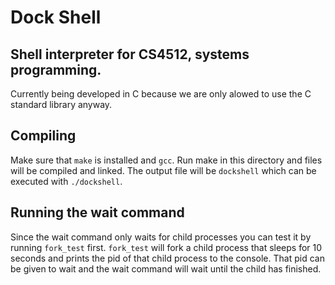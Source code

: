 # Dock Shell
## Shell interpreter for CS4512, systems programming.

Currently being developed in C because we are only alowed to use the C standard library anyway.

## Compiling
Make sure that `make` is installed and `gcc`. Run make in this directory and files will be compiled and linked. The output file will be `dockshell` which can be executed with `./dockshell`.

## Running the wait command
Since the wait command only waits for child processes you can test it by running `fork_test` first. `fork_test` will fork a child process that sleeps for 10 seconds and prints the pid of that child process to the console. That pid can be given to wait and the wait command will wait until the child has finished.


